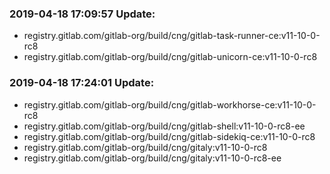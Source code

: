 ### 2019-04-18 17:09:57 Update:

- registry.gitlab.com/gitlab-org/build/cng/gitlab-task-runner-ce:v11-10-0-rc8
- registry.gitlab.com/gitlab-org/build/cng/gitlab-unicorn-ce:v11-10-0-rc8
### 2019-04-18 17:24:01 Update:

- registry.gitlab.com/gitlab-org/build/cng/gitlab-workhorse-ce:v11-10-0-rc8
- registry.gitlab.com/gitlab-org/build/cng/gitlab-shell:v11-10-0-rc8-ee
- registry.gitlab.com/gitlab-org/build/cng/gitlab-sidekiq-ce:v11-10-0-rc8
- registry.gitlab.com/gitlab-org/build/cng/gitaly:v11-10-0-rc8
- registry.gitlab.com/gitlab-org/build/cng/gitaly:v11-10-0-rc8-ee
